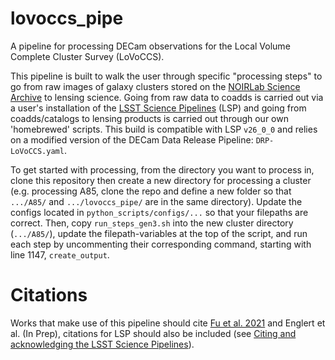 # lovoccs_pipe
A pipeline for processing DECam observations for the Local Volume Complete Cluster Survey (LoVoCCS).

This pipeline is built to walk the user through specific "processing steps" to go from raw images of galaxy clusters stored on the [NOIRLab Science Archive](https://astroarchive.noirlab.edu/) to lensing science. Going from raw data to coadds is carried out via a user's installation of the [LSST Science Pipelines](https://pipelines.lsst.io/) (LSP) and going from coadds/catalogs to lensing products is carried out through our own 'homebrewed' scripts. This build is compatible with LSP `v26_0_0` and relies on a modified version of the DECam Data Release Pipeline: `DRP-LoVoCCS.yaml`.

To get started with processing, from the directory you want to process in, clone this repository then create a new directory for processing a cluster (e.g. processing A85, clone the repo and define a new folder so that `.../A85/` and `.../lovoccs_pipe/` are in the same directory). Update the configs located in `python_scripts/configs/...` so that your filepaths are correct. Then, copy `run_steps_gen3.sh` into the new cluster directory (`.../A85/`), update the filepath-variables at the top of the script, and run each step by uncommenting their corresponding command, starting with line 1147, `create_output`.


# Citations
Works that make use of this pipeline should cite [Fu et al. 2021](https://doi.org/10.3847/1538-4357/ac68e8) and Englert et al. (In Prep), citations for LSP should also be included (see [Citing and acknowledging the LSST Science Pipelines](https://pipelines.lsst.io/#citing-and-acknowledging-the-lsst-science-pipelines)).
